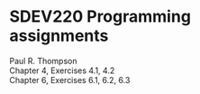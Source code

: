 # SDEV220 Programming assignments
Paul R. Thompson  
Chapter 4, Exercises 4.1, 4.2  
Chapter 6, Exercises 6.1, 6.2, 6.3  
